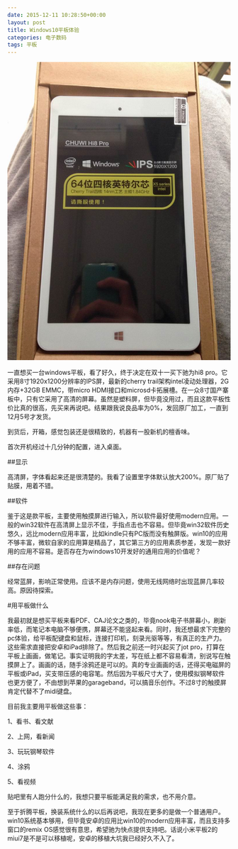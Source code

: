 ```yaml
---
date: 2015-12-11 10:28:50+00:00
layout: post
title: Windows10平板体验
categories: 电子数码
tags: 平板
---
```


![](https://github.com/xulihang/xulihang.github.io/raw/master/album/chuwei.JPG)

一直想买一台windows平板，看了好久，终于决定在双十一买下驰为hi8 pro。它采用8寸1920x1200分辨率的IPS屏，最新的cherry trail架构intel凌动处理器，2G内存+32GB EMMC，带micro HDMI接口和microsd卡拓展槽。在一众8寸国产寨板中，只有它采用了高清的屏幕。虽然是塑料屏，但毕竟没用过，而且这款平板性价比真的很高，先买来再说吧。结果跟我说良品率为0%，发回原厂加工，一直到12月5号才发货。

到货后，开箱，感觉包装还是很精致的，机器有一股新机的檀香味。

首次开机经过十几分钟的配置，进入桌面。

##显示

高清屏，字体看起来还是很清楚的。我看了设置里字体默认放大200%。原厂贴了贴膜，用着不错。

##软件

鉴于这是款平板，主要使用触摸屏进行输入，所以软件最好使用modern应用。一般的win32软件在高清屏上显示不佳，手指点击也不容易。但毕竟win32软件历史悠久，远比modern应用丰富，比如kindle只有PC版而没有触屏版。win10的应用不够丰富，微软自家的应用算是精品了，其它第三方的应用素质参差，发现一款好用的应用不容易。是否存在为windows10开发好的通用应用的价值呢？

##存在问题

经常蓝屏，影响正常使用。应该不是内存问题，使用无线网络时出现蓝屏几率较高。原因待探索。

#用平板做什么

我最初就是想买平板来看PDF、CAJ论文之类的，毕竟nook电子书屏幕小，刷新率低，而笔记本电脑不够便携，屏幕还不能竖起来看。同时，我还想最求下完整的pc体验，给平板配键盘和鼠标，连接打印机，刻录光驱等等，有真正的生产力。这些需求直接把安卓和iPad排除了。然后我之前还一时兴起买了jot pro，打算在平板上画画，做笔记。事实证明我的字太差，写在纸上都不容易看清，别说写在触摸屏上了。画画的话，随手涂鸦还是可以的。真的专业画画的话，还得买电磁屏的平板或iPad，买支带压感的电容笔。然后因为平板尺寸大了，使用模拟钢琴软件也更方便了，不由想到苹果的garageband，可以搞音乐创作。不过8寸的触摸屏肯定代替不了midi键盘。

目前我主要用平板做这些事：

1、看书、看文献

2、上网，看新闻

3、玩玩钢琴软件

4、涂鸦

5、看视频

贴吧里有人跑分什么的，我想只要平板能满足我的需求，也不用介意。

至于折腾平板，换装系统什么的以后再说吧，我现在更多的是做一个普通用户。win10系统基本够用，但毕竟安卓的应用比win10的modern应用丰富，而且支持多窗口的remix OS感觉很有意思，希望驰为快点提供支持吧。话说小米平板2的miui7是不是可以移植呢，安卓的移植大坑我已经好久不入了。


